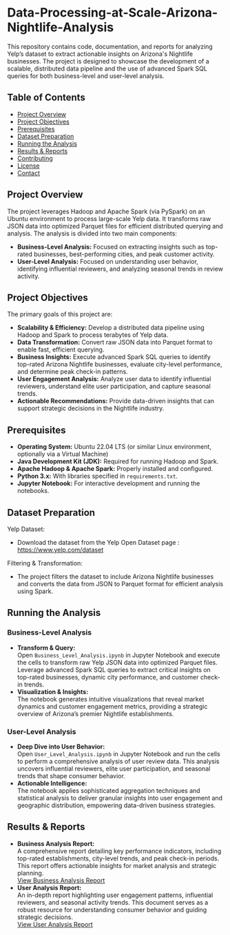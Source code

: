 # Data-Processing-at-Scale-Arizona-Nightlife-Analysis

This repository contains code, documentation, and reports for analyzing Yelp’s dataset to extract actionable insights on Arizona's Nightlife businesses. The project is designed to showcase the development of a scalable, distributed data pipeline and the use of advanced Spark SQL queries for both business-level and user-level analysis.

## Table of Contents
- [Project Overview](#project-overview)
- [Project Objectives](#project-objectives)
- [Prerequisites](#prerequisites)
- [Dataset Preparation](#dataset-preparation)
- [Running the Analysis](#running-the-analysis)
- [Results & Reports](#results--reports)
- [Contributing](#contributing)
- [License](#license)
- [Contact](#contact)

## Project Overview
The project leverages Hadoop and Apache Spark (via PySpark) on an Ubuntu environment to process large-scale Yelp data. It transforms raw JSON data into optimized Parquet files for efficient distributed querying and analysis. The analysis is divided into two main components:
- **Business-Level Analysis:** Focused on extracting insights such as top-rated businesses, best-performing cities, and peak customer activity.
- **User-Level Analysis:** Focused on understanding user behavior, identifying influential reviewers, and analyzing seasonal trends in review activity.

## Project Objectives
The primary goals of this project are:
- **Scalability & Efficiency:** Develop a distributed data pipeline using Hadoop and Spark to process terabytes of Yelp data.
- **Data Transformation:** Convert raw JSON data into Parquet format to enable fast, efficient querying.
- **Business Insights:** Execute advanced Spark SQL queries to identify top-rated Arizona Nightlife businesses, evaluate city-level performance, and determine peak check-in patterns.
- **User Engagement Analysis:** Analyze user data to identify influential reviewers, understand elite user participation, and capture seasonal trends.
- **Actionable Recommendations:** Provide data-driven insights that can support strategic decisions in the Nightlife industry.

## Prerequisites
- **Operating System:** Ubuntu 22.04 LTS (or similar Linux environment, optionally via a Virtual Machine)
- **Java Development Kit (JDK):** Required for running Hadoop and Spark.
- **Apache Hadoop & Apache Spark:** Properly installed and configured.
- **Python 3.x:** With libraries specified in `requirements.txt`.
- **Jupyter Notebook:** For interactive development and running the notebooks.

## Dataset Preparation
Yelp Dataset:
- Download the dataset from the Yelp Open Dataset page : https://www.yelp.com/dataset

Filtering & Transformation:
- The project filters the dataset to include Arizona Nightlife businesses and converts the data from JSON to Parquet format for efficient analysis using Spark.

## Running the Analysis

### Business-Level Analysis
- **Transform & Query:**  
  Open `Business_Level_Analysis.ipynb` in Jupyter Notebook and execute the cells to transform raw Yelp JSON data into optimized Parquet files. Leverage advanced Spark SQL queries to extract critical insights on top-rated businesses, dynamic city performance, and customer check-in trends.
- **Visualization & Insights:**  
  The notebook generates intuitive visualizations that reveal market dynamics and customer engagement metrics, providing a strategic overview of Arizona’s premier Nightlife establishments.

### User-Level Analysis
- **Deep Dive into User Behavior:**  
  Open `User_Level_Analysis.ipynb` in Jupyter Notebook and run the cells to perform a comprehensive analysis of user review data. This analysis uncovers influential reviewers, elite user participation, and seasonal trends that shape consumer behavior.
- **Actionable Intelligence:**  
  The notebook applies sophisticated aggregation techniques and statistical analysis to deliver granular insights into user engagement and geographic distribution, empowering data-driven business strategies.

## Results & Reports
- **Business Analysis Report:**  
  A comprehensive report detailing key performance indicators, including top-rated establishments, city-level trends, and peak check-in periods. This report offers actionable insights for market analysis and strategic planning.  
  [View Business Analysis Report](docs/Business%20Level%20Analysis.md)
- **User Analysis Report:**  
  An in-depth report highlighting user engagement patterns, influential reviewers, and seasonal activity trends. This document serves as a robust resource for understanding consumer behavior and guiding strategic decisions.  
  [View User Analysis Report](docs/User%20Analysis%20Report.md)
